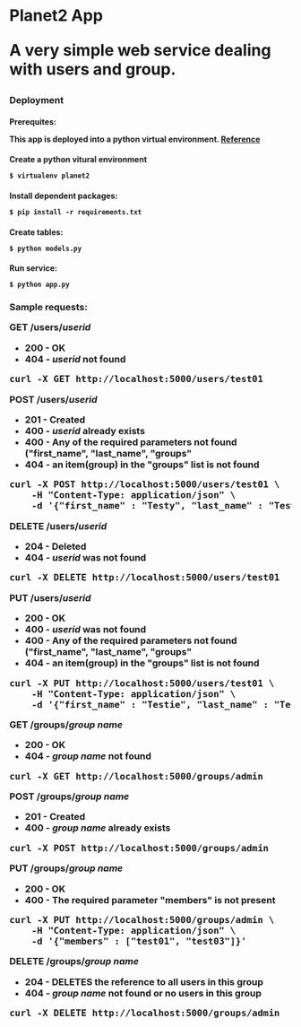 <h1> Planet2 App

**A very simple web service dealing with users and group.**  

<h3> Deployment

<h4> Prerequites:

This app is deployed into a python virtual environment.  [Reference](http://docs.python-guide.org/en/latest/dev/virtualenvs/)


<h4> Create a python vitural environment

    $ virtualenv planet2

<h4> Install dependent packages:

    $ pip install -r requirements.txt

<h4> Create tables:

    $ python models.py

<h4> Run service:

    $ python app.py

<h3> Sample requests:

**GET /users/_userid_**
* 200 - OK
* 404 - _userid_ not found

<pre>
curl -X GET http://localhost:5000/users/test01
</pre>

**POST /users/_userid_**
* 201 - Created
* 400 - _userid_ already exists
* 400 - Any of the required parameters not found ("first_name", "last_name", "groups"
* 404 - an item(group) in the "groups" list is not found

<pre>
curl -X POST http://localhost:5000/users/test01 \
    -H "Content-Type: application/json" \
    -d '{"first_name" : "Testy", "last_name" : "Tester", "groups" : ["admin", "manager"]}'
</pre>

**DELETE /users/_userid_**
* 204 - Deleted
* 404 - _userid_ was not found

<pre>
curl -X DELETE http://localhost:5000/users/test01
</pre>

**PUT /users/_userid_**
* 200 - OK
* 400 - _userid_ was not found
* 400 - Any of the required parameters not found ("first_name", "last_name", "groups"
* 404 - an item(group) in the "groups" list is not found

<pre>
curl -X PUT http://localhost:5000/users/test01 \
    -H "Content-Type: application/json" \
    -d '{"first_name" : "Testie", "last_name" : "Tester", "groups" : ["admin", "manager"]}'
</pre>

**GET /groups/_group name_**
* 200 - OK
* 404 - _group name_ not found

<pre>
curl -X GET http://localhost:5000/groups/admin
</pre>

**POST /groups/_group name_**
* 201 - Created
* 400 - _group name_ already exists

<pre>
curl -X POST http://localhost:5000/groups/admin
</pre>

**PUT /groups/_group name_**
* 200 - OK
* 400 - The required parameter "members" is not present

<pre>
curl -X PUT http://localhost:5000/groups/admin \
    -H "Content-Type: application/json" \
    -d '{"members" : ["test01", "test03"]}'
</pre>

**DELETE /groups/_group name_**
* 204 - DELETES the reference to all users in this group
* 404 - _group name_ not found or no users in this group

<pre>
curl -X DELETE http://localhost:5000/groups/admin
</pre>



